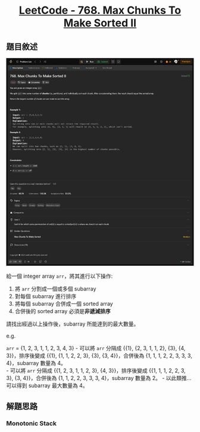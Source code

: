 # <center> [LeetCode - 768. Max Chunks To Make Sorted II](https://leetcode.com/problems/max-chunks-to-make-sorted-ii/description/) </center>

## 題目敘述

[![](https://raw.githubusercontent.com/reese60525/ForPicGo/main/Pictures202412191435756.png)](https://raw.githubusercontent.com/reese60525/ForPicGo/main/Pictures202412191435756.png)

給一個 integer array `arr`，將其進行以下操作:  

1. 將 `arr` 分割成一個或多個 subarray  
2. 對每個 subarray 進行排序  
3. 將每個 subarray 合併成一個 sorted array
4. 合併後的 sorted array 必須是**非遞減排序**  

請找出經過以上操作後，subarray 所能達到的最大數量。  

e.g.  

`arr` = {1, 2, 3, 1, 1, 2, 3, 4, 3}
    - 可以將 `arr` 分隔成 {{1}, {2, 3, 1, 1, 2}, {3}, {4, 3}}，排序後變成 {{1}, {1, 1, 2, 2, 3}, {3}, {3, 4}}，合併後為 {1, 1, 1, 2, 2, 3, 3, 3, 4}，subarray 數量為 4。  
    - 可以將 `arr` 分隔成 {{1, 2, 3, 1, 1, 2, 3}, {4, 3}}，排序後變成 {{1, 1, 1, 2, 2, 3, 3}, {3, 4}}，合併後為 {1, 1, 2, 2, 3, 3, 3, 4}，subarray 數量為 2。
    - 以此類推...可以得到 subarray 最大數量為 4。

## 解題思路

### Monotonic Stack
